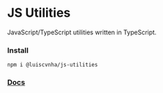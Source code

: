 # JS Utilities

JavaScript/TypeScript utilities written in TypeScript.

### Install
```
npm i @luiscvnha/js-utilities
```

### [Docs](https://github.com/luiscvnha/js-utilities/wiki)
